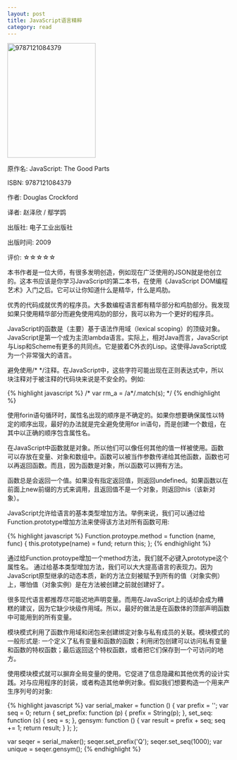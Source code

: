 ```yaml
---
layout: post
title: JavaScript语言精粹
category: read
---
```

<img class="cover" alt="9787121084379" src="/images/2013/05/9787121084379.jpg" width="200" height="260" />

原作名: JavaScript: The Good Parts

ISBN: 9787121084379

作者: Douglas Crockford

译者: 赵泽欣 / 鄢学鹍

出版社: 电子工业出版社

出版时间: 2009

评价: ☆☆☆☆☆

本书作者是一位大师，有很多发明创造，例如现在广泛使用的JSON就是他创立的。这本书应该是你学习JavaScript的第二本书，在使用《JavaScript DOM编程艺术》入门之后。它可以让你知道什么是精华，什么是鸡肋。

优秀的代码成就优秀的程序员。大多数编程语言都有精华部分和鸡肋部分。我发现如果只使用精华部分而避免使用鸡肋的部分，我可以称为一个更好的程序员。

JavaScript的函数是（主要）基于语法作用域（lexical scoping）的顶级对象。JavaScript是第一个成为主流lambda语言。实际上，相对Java而言，JavaScript与Lisp和Scheme有更多的共同点。它是披着C外衣的Lisp。这使得JavaScript成为一个非常强大的语言。

避免使用/* */注释。在JavaScript中，这些字符可能出现在正则表达式中，所以块注释对于被注释的代码块来说是不安全的。例如: 

{% highlight javascript %}
/*
var rm_a = /a*/.match(s);
*/
{% endhighlight %}

使用forin语句循环时，属性名出现的顺序是不确定的。如果你想要确保属性以特定的顺序出现，最好的办法就是完全避免使用for in语句，而是创建一个数组，在其中以正确的顺序包含属性名。

在JavaScript中函数就是对象。所以他们可以像任何其他的值一样被使用。函数可以存放在变量、对象和数组中。函数可以被当作参数传递给其他函数，函数也可以再返回函数。而且，因为函数是对象，所以函数可以拥有方法。

函数总是会返回一个值。如果没有指定返回值，则返回undefined。如果函数以在前面上new前缀的方式来调用，且返回值不是一个对象，则返回this（该新对象）。

JavaScript允许给语言的基本类型增加方法。举例来说，我们可以通过给Function.prototype增加方法来使得该方法对所有函数可用: 

{% highlight javascript %}
Function.protoype.method = function (name, func) {
  this.prototype(name) = fund;
  return this;
};
{% endhighlight %}

通过给Function.protoype增加一个method方法，我们就不必键入prototype这个属性名。
通过给基本类型增加方法，我们可以大大提高语言的表现力。因为JavaScript原型继承的动态本质，新的方法立刻被赋予到所有的值（对象实例）上，哪怕值（对象实例）是在方法被创建之前就创建好了。

很多现代语言都推荐尽可能迟地声明变量。而用在JavaScript上的话却会成为糟糕的建议，因为它缺少块级作用域。所以，最好的做法是在函数体的顶部声明函数中可能用到的所有变量。

模块模式利用了函数作用域和闭包来创建绑定对象与私有成员的关联。模块模式的一般形式是: 一个定义了私有变量和函数的函数；利用闭包创建可以访问私有变量和函数的特权函数；最后返回这个特权函数，或者把它们保存到一个可访问的地方。

使用模块模式就可以摒弃全局变量的使用。它促进了信息隐藏和其他优秀的设计实践。对与应用程序的封装，或者构造其他单例对象。假如我们想要构造一个用来产生序列号的对象: 

{% highlight javascript %}
var serial_maker = function () {
  var prefix = '';
  var seq = 0;
  return {
    set_prefix: function (p) {
      prefix = String(p);
    },
    set_seq: function (s) {
      seq = s;
    },
    gensym: function () {
      var result = prefix + seq;
      seq += 1;
      return result;
    }
  };
};

var seqer = serial_maker();
seqer.set_prefix('Q');
seqer.set_seq(1000);
var unique = seqer.gensym();
{% endhighlight %}

